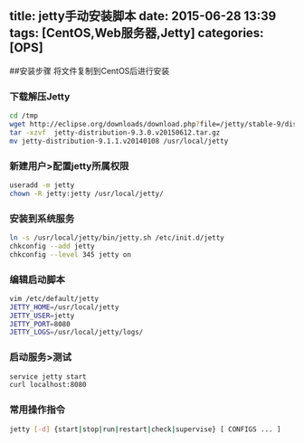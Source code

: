 title: jetty手动安装脚本
date: 2015-06-28 13:39
tags: [CentOS,Web服务器,Jetty]
categories: [OPS] 
---

##安装步骤
将文件复制到CentOS后进行安装
###  下载解压Jetty
``` bash
cd /tmp
wget http://eclipse.org/downloads/download.php?file=/jetty/stable-9/dist/jetty-distribution-9.3.0.v20150612.tar.gz&r=1
tar -xzvf  jetty-distribution-9.3.0.v20150612.tar.gz
mv jetty-distribution-9.1.1.v20140108 /usr/local/jetty
```

### 新建用户>配置jetty所属权限
``` bash
useradd -m jetty
chown -R jetty:jetty /usr/local/jetty/
```

### 安装到系统服务
``` bash
ln -s /usr/local/jetty/bin/jetty.sh /etc/init.d/jetty
chkconfig --add jetty
chkconfig --level 345 jetty on
```

### 编辑启动脚本
``` bash
vim /etc/default/jetty
JETTY_HOME=/usr/local/jetty
JETTY_USER=jetty
JETTY_PORT=8080
JETTY_LOGS=/usr/local/jetty/logs/
```

### 启动服务>测试
``` bash
service jetty start
curl localhost:8080
```    

### 常用操作指令
``` bash
jetty [-d] {start|stop|run|restart|check|supervise} [ CONFIGS ... ]
```   
